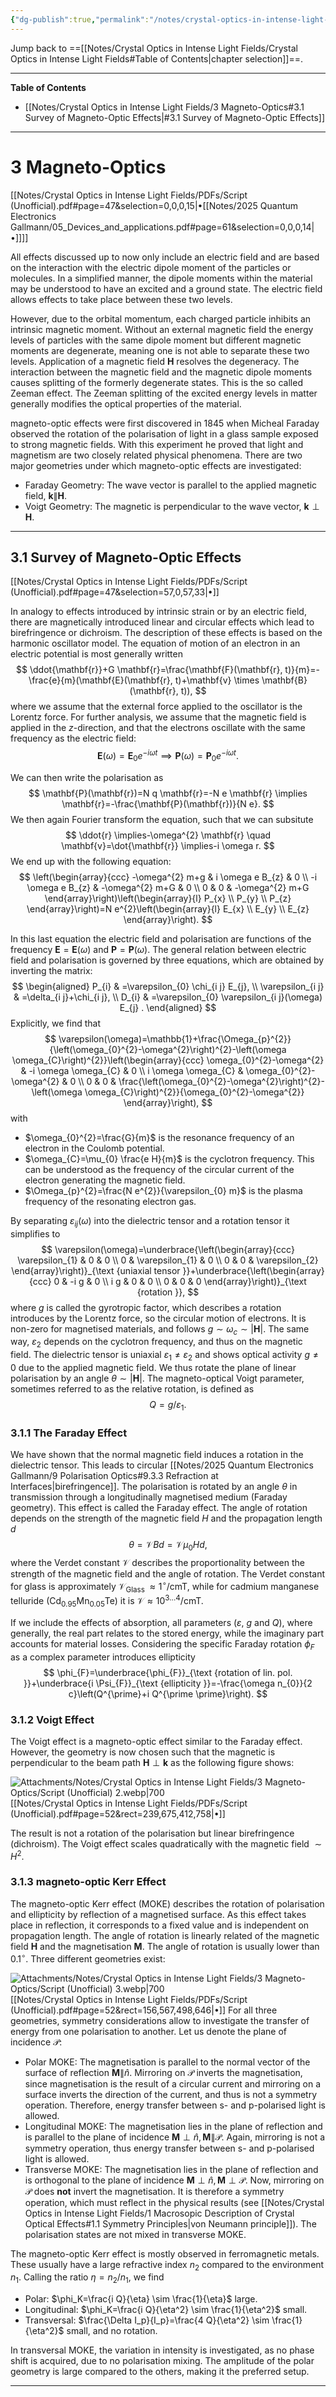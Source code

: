 ```yaml
---
{"dg-publish":true,"permalink":"/notes/crystal-optics-in-intense-light-fields/3-magneto-optics/","hide":"true","updated":"2025-05-20T14:42:14.000+02:00"}
---
```


Jump back to ==[[Notes/Crystal Optics in Intense Light Fields/Crystal Optics in Intense Light Fields#Table of Contents\|chapter selection]]==.

---
**Table of Contents**

- [[Notes/Crystal Optics in Intense Light Fields/3 Magneto-Optics#3.1 Survey of Magneto-Optic Effects\|#3.1 Survey of Magneto-Optic Effects]]
---
# 3 Magneto-Optics
[[Notes/Crystal Optics in Intense Light Fields/PDFs/Script (Unofficial).pdf#page=47&selection=0,0,0,15|•[[Notes/2025 Quantum Electronics Gallmann/05_Devices_and_applications.pdf#page=61&selection=0,0,0,14|•]]]]

All effects discussed up to now only include an electric field and are based on the interaction with the electric dipole moment of the particles or molecules. In a simplified manner, the dipole moments within the material may be understood to have an excited and a ground state. The electric field allows effects to take place between these two levels.

However, due to the orbital momentum, each charged particle inhibits an intrinsic magnetic moment. Without an external magnetic field the energy levels of particles with the same dipole moment but different magnetic moments are degenerate, meaning one is not able to separate these two levels. Application of a magnetic field $\mathbf{H}$ resolves the degeneracy. The interaction between the magnetic field and the magnetic dipole moments causes splitting of the formerly degenerate states. This is the so called Zeeman effect. The Zeeman splitting of the excited energy levels in matter generally modifies the optical properties of the material.

magneto-optic effects were first discovered in 1845 when Micheal Faraday observed the rotation of the polarisation of light in a glass sample exposed to strong magnetic fields. With this experiment he proved that light and magnetism are two closely related physical phenomena. There are two major geometries under which magneto-optic effects are investigated:

- Faraday Geometry: The wave vector is parallel to the applied magnetic field, $\mathbf{k} \| \mathbf{H}$.
- Voigt Geometry: The magnetic is perpendicular to the wave vector, $\mathbf{k} \perp \mathbf{H}$.

---
## 3.1 Survey of Magneto-Optic Effects
[[Notes/Crystal Optics in Intense Light Fields/PDFs/Script (Unofficial).pdf#page=47&selection=57,0,57,33|•]]

In analogy to effects introduced by intrinsic strain or by an electric field, there are magnetically introduced linear and circular effects which lead to birefringence or dichroism. The description of these effects is based on the harmonic oscillator model. The equation of motion of an electron in an electric potential is most generally written
$$
\ddot{\mathbf{r}}+G \mathbf{r}=\frac{\mathbf{F}(\mathbf{r}, t)}{m}=-\frac{e}{m}(\mathbf{E}(\mathbf{r}, t)+\mathbf{v} \times \mathbf{B}(\mathbf{r}, t)),
$$
where we assume that the external force applied to the oscillator is the Lorentz force. For further analysis, we assume that the magnetic field is applied in the $z$-direction, and that the electrons oscillate with the same frequency as the electric field:
$$
\mathbf{E}(\omega)=\mathbf{E}_{0} e^{-i \omega t} \implies \mathbf{P}(\omega)=\mathbf{P}_{0} e^{-i \omega t}.
$$

We can then write the polarisation as
$$
\mathbf{P}(\mathbf{r})=N q \mathbf{r}=-N e \mathbf{r} \implies \mathbf{r}=-\frac{\mathbf{P}(\mathbf{r})}{N e}.
$$
We then again Fourier transform the equation, such that we can subsitute
$$
\ddot{r} \implies-\omega^{2} \mathbf{r} \quad \mathbf{v}=\dot{\mathbf{r}} \implies-i \omega r.
$$
We end up with the following equation:
$$
\left(\begin{array}{ccc}
-\omega^{2} m+g & i \omega e B_{z} & 0 \\
-i \omega e B_{z} & -\omega^{2} m+G & 0 \\
0 & 0 & -\omega^{2} m+G
\end{array}\right)\left(\begin{array}{l}
P_{x} \\
P_{y} \\
P_{z}
\end{array}\right)=N e^{2}\left(\begin{array}{l}
E_{x} \\
E_{y} \\
E_{z}
\end{array}\right).
$$

In this last equation the electric field and polarisation are functions of the frequency $\mathbf{E}=\mathbf{E}(\omega)$ and $\mathbf{P}=\mathbf{P}(\omega)$. The general relation between electric field and polarisation is governed by three equations, which are obtained by inverting the matrix:
$$
\begin{aligned}
P_{i} & =\varepsilon_{0} \chi_{i j} E_{j}, \\
\varepsilon_{i j} & =\delta_{i j}+\chi_{i j}, \\
D_{i} & =\varepsilon_{0} \varepsilon_{i j}(\omega) E_{j} .
\end{aligned}
$$
Explicitly, we find that 
$$
\varepsilon(\omega)=\mathbb{1}+\frac{\Omega_{p}^{2}}{\left(\omega_{0}^{2}-\omega^{2}\right)^{2}-\left(\omega \omega_{C}\right)^{2}}\left(\begin{array}{ccc}
\omega_{0}^{2}-\omega^{2} & -i \omega \omega_{C} & 0 \\
i \omega \omega_{C} & \omega_{0}^{2}-\omega^{2} & 0 \\
0 & 0 & \frac{\left(\omega_{0}^{2}-\omega^{2}\right)^{2}-\left(\omega \omega_{C}\right)^{2}}{\omega_{0}^{2}-\omega^{2}}
\end{array}\right),
$$
with
- $\omega_{0}^{2}=\frac{G}{m}$ is the resonance frequency of an electron in the Coulomb potential.
- $\omega_{C}=\mu_{0} \frac{e H}{m}$ is the cyclotron frequency. This can be understood as the frequency of the circular current of the electron generating the magnetic field.
- $\Omega_{p}^{2}=\frac{N e^{2}}{\varepsilon_{0} m}$ is the plasma frequency of the resonating electron gas.

By separating $\varepsilon_{i j}(\omega)$ into the dielectric tensor and a rotation tensor it simplifies to
$$
\varepsilon(\omega)=\underbrace{\left(\begin{array}{ccc}
\varepsilon_{1} & 0 & 0 \\
0 & \varepsilon_{1} & 0 \\
0 & 0 & \varepsilon_{2}
\end{array}\right)}_{\text {uniaxial tensor }}+\underbrace{\left(\begin{array}{ccc}
0 & -i g & 0 \\
i g & 0 & 0 \\
0 & 0 & 0
\end{array}\right)}_{\text {rotation }},
$$
where $g$ is called the gyrotropic factor, which describes a rotation introduces by the Lorentz force, so the circular motion of electrons. It is non-zero for magnetised materials, and follows $g\sim\omega_c\sim|\mathbf{H}|.$ The same way, $\varepsilon_2$ depends on the cyclotron frequency, and thus on the magnetic field. The dielectric tensor is uniaxial $\varepsilon_{1} \neq \varepsilon_{2}$ and shows optical activity $g \neq 0$ due to the applied magnetic field. We thus rotate the plane of linear polarisation by an angle $\theta\sim|\mathbf{H}|.$ The magneto-optical Voigt parameter, sometimes referred to as the relative rotation, is defined as 
$$
Q=g/\varepsilon_1.
$$

### 3.1.1 The Faraday Effect

We have shown that the normal magnetic field induces a rotation in the dielectric tensor. This leads to circular [[Notes/2025 Quantum Electronics Gallmann/9 Polarisation Optics#9.3.3 Refraction at Interfaces\|birefringence]]. The polarisation is rotated by an angle $\theta$ in transmission through a longitudinally magnetised medium (Faraday geometry). This effect is called the Faraday effect. The angle of rotation depends on the strength of the magnetic field $H$ and the propagation length $d$
$$
\theta=\mathcal{V} B d=\mathcal{V} \mu_{0} H d,
$$
where the Verdet constant $\mathcal{V}$ describes the proportionality between the strength of the magnetic field and the angle of rotation. The Verdet constant for glass is approximately $\mathcal{V}_{\text {Glass }} \approx 1^{\circ} / \mathrm{cmT}$, while for cadmium manganese telluride $\left(\mathrm{Cd}_{0.95} \mathrm{Mn}_{0.05} \mathrm{Te}\right)$ it is $\mathcal{V} \approx 10^{3 \ldots 4} / \mathrm{cmT}$.

If we include the effects of absorption, all parameters ($\varepsilon,$ $g$ and $Q$), where generally, the real part relates to the stored energy, while the imaginary part accounts for material losses. Considering the specific Faraday rotation $\phi_{F}$ as a complex parameter introduces ellipticity
$$
\phi_{F}=\underbrace{\phi_{F}}_{\text {rotation of lin. pol. }}+\underbrace{i \Psi_{F}}_{\text {ellipticity }}=-\frac{\omega n_{0}}{2 c}\left(Q^{\prime}+i Q^{\prime \prime}\right).
$$

### 3.1.2 Voigt Effect

The Voigt effect is a magneto-optic effect similar to the Faraday effect. However, the geometry is now chosen such that the magnetic is perpendicular to the beam path $\mathbf{H} \perp \mathbf{k}$ as the following figure shows:

![Attachments/Notes/Crystal Optics in Intense Light Fields/3 Magneto-Optics/Script (Unofficial) 2.webp|700](/img/user/Attachments/Notes/Crystal%20Optics%20in%20Intense%20Light%20Fields/3%20Magneto-Optics/Script%20(Unofficial)%202.webp)[[Notes/Crystal Optics in Intense Light Fields/PDFs/Script (Unofficial).pdf#page=52&rect=239,675,412,758|•]]

The result is not a rotation of the polarisation but linear birefringence (dichroism). The Voigt effect scales quadratically with the magnetic field $\sim H^{2}$.

### 3.1.3 magneto-optic Kerr Effect

The magneto-optic Kerr effect (MOKE) describes the rotation of polarisation and ellipticity by reflection of a magnetised surface. As this effect takes place in reflection, it corresponds to a fixed value and is independent on propagation length. The angle of rotation is linearly related of the magnetic field $\mathbf{H}$ and the magnetisation $\mathbf{M}.$ The angle of rotation is usually lower than $0.1^\circ.$ Three different geometries exist:

![Attachments/Notes/Crystal Optics in Intense Light Fields/3 Magneto-Optics/Script (Unofficial) 3.webp|700](/img/user/Attachments/Notes/Crystal%20Optics%20in%20Intense%20Light%20Fields/3%20Magneto-Optics/Script%20(Unofficial)%203.webp)[[Notes/Crystal Optics in Intense Light Fields/PDFs/Script (Unofficial).pdf#page=52&rect=156,567,498,646|•]]
For all three geometries, symmetry considerations allow to investigate the transfer of energy from one polarisation to another. Let us denote the plane of incidence $\mathcal{P}:$ 

- Polar MOKE: The magnetisation is parallel to the normal vector of the surface of reflection $\mathbf{M} \| \hat{n}$. Mirroring on $\mathcal{P}$ inverts the magnetisation, since magnetisation is the result of a circular current and mirroring on a surface inverts the direction of the current, and thus is not a symmetry operation. Therefore, energy transfer between s- and p-polarised light is allowed. 
- Longitudinal MOKE: The magnetisation lies in the plane of reflection and is parallel to the plane of incidence $\mathbf{M} \perp \hat{n}, \mathbf{M} \| \mathcal{P}$. Again, mirroring is not a symmetry operation,  thus energy transfer between s- and p-polarised light is allowed.
- Transverse MOKE: The magnetisation lies in the plane of reflection and is orthogonal to the plane of incidence $\mathbf{M} \perp \hat{n}, \mathbf{M} \perp \mathcal{P}$. Now, mirroring on $\mathcal{P}$ does **not** invert the magnetisation. It is therefore a symmetry operation, which must reflect in the physical results (see [[Notes/Crystal Optics in Intense Light Fields/1 Macrosopic Description of Crystal Optical Effects#1.1 Symmetry Principles\|von Neumann principle]]). The polarisation states are not mixed in transverse MOKE.

The magneto-optic Kerr effect is mostly observed in ferromagnetic metals. These usually have a large refractive index $n_2$ compared to the environment $n_1$. Calling the ratio $\eta=n_2/n_1,$ we find  

- Polar: $\phi_K=\frac{i Q}{\eta} \sim \frac{1}{\eta}$ large.
- Longitudinal: $\phi_K=\frac{i Q}{\eta^2} \sim \frac{1}{\eta^2}$ small.
- Transversal: $\frac{\Delta I_p}{I_p}=\frac{4 Q}{\eta^2} \sim \frac{1}{\eta^2}$ small, and no rotation.

In transversal MOKE, the variation in intensity is investigated, as no phase shift is acquired, due to no polarisation mixing. The amplitude of the polar geometry is large compared to the others, making it the preferred setup.

---